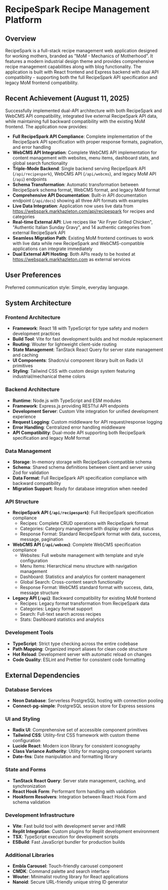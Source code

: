 # RecipeSpark Recipe Management Platform

## Overview

RecipeSpark is a full-stack recipe management web application designed for working mothers, branded as "MoM - Mechanics of Motherhood". It features a modern industrial design theme and provides comprehensive recipe management capabilities along with blog functionality. The application is built with React frontend and Express backend with dual API compatibility - supporting both the full RecipeSpark API specification and legacy MoM frontend compatibility.

## Recent Achievement (August 11, 2025)

Successfully implemented dual-API architecture with both RecipeSpark and WebCMS API compatibility, integrated live external RecipeSpark API data, while maintaining full backward compatibility with the existing MoM frontend. The application now provides:

- **Full RecipeSpark API Compliance**: Complete implementation of the RecipeSpark API specification with proper response formats, pagination, and error handling
- **WebCMS API Integration**: Complete WebCMS API implementation for content management with websites, menu items, dashboard stats, and global search functionality
- **Triple-Mode Backend**: Single backend serving RecipeSpark API (`/api/recipespark`), WebCMS API (`/api/webcms`), and legacy MoM API (`/api`) endpoints
- **Schema Transformation**: Automatic transformation between RecipeSpark schema format, WebCMS format, and legacy MoM format
- **Comprehensive API Documentation**: Built-in API documentation endpoint (`/api/docs`) showing all three API formats with examples
- **Live Data Integration**: Application now uses live data from https://webspark.markhazleton.com/api/recipespark for recipes and categories
- **Real-time External API**: Live recipes like "Air Fryer Grilled Chicken", "Authentic Italian Sunday Gravy", and 14 authentic categories from external RecipeSpark API
- **Seamless Migration Path**: Existing MoM frontend continues to work with live data while new RecipeSpark and WebCMS-compatible applications can integrate immediately
- **Dual External API Hosting**: Both APIs ready to be hosted at https://webspark.markhazleton.com as external services

## User Preferences

Preferred communication style: Simple, everyday language.

## System Architecture

### Frontend Architecture
- **Framework**: React 18 with TypeScript for type safety and modern development practices
- **Build Tool**: Vite for fast development builds and hot module replacement
- **Routing**: Wouter for lightweight client-side routing
- **State Management**: TanStack React Query for server state management and caching
- **UI Components**: Shadcn/ui component library built on Radix UI primitives
- **Styling**: Tailwind CSS with custom design system featuring industrial/mechanical theme colors

### Backend Architecture
- **Runtime**: Node.js with TypeScript and ESM modules
- **Framework**: Express.js providing RESTful API endpoints
- **Development Server**: Custom Vite integration for unified development experience
- **Request Logging**: Custom middleware for API request/response logging
- **Error Handling**: Centralized error handling middleware
- **API Compatibility**: Dual-mode API supporting both RecipeSpark specification and legacy MoM format

### Data Management
- **Storage**: In-memory storage with RecipeSpark-compatible schema
- **Schema**: Shared schema definitions between client and server using Zod for validation
- **Data Format**: Full RecipeSpark API specification compliance with backward compatibility
- **Migration Support**: Ready for database integration when needed

### API Structure
- **RecipeSpark API (`/api/recipespark`)**: Full RecipeSpark specification compliance
  - Recipes: Complete CRUD operations with RecipeSpark format
  - Categories: Category management with display order and status
  - Response Format: Standard RecipeSpark format with data, success, message, pagination
- **WebCMS API (`/api/webcms`)**: Complete WebCMS specification compliance
  - Websites: Full website management with template and style configuration
  - Menu Items: Hierarchical menu structure with navigation management
  - Dashboard: Statistics and analytics for content management
  - Global Search: Cross-content search functionality
  - Response Format: WebCMS standard format with success, data, message structure
- **Legacy API (`/api`)**: Backward compatibility for existing MoM frontend
  - Recipes: Legacy format transformation from RecipeSpark data
  - Categories: Legacy format support
  - Search: Full-text search across recipes
  - Stats: Dashboard statistics and analytics

### Development Tools
- **TypeScript**: Strict type checking across the entire codebase
- **Path Mapping**: Organized import aliases for clean code structure
- **Hot Reload**: Development server with automatic reload on changes
- **Code Quality**: ESLint and Prettier for consistent code formatting

## External Dependencies

### Database Services
- **Neon Database**: Serverless PostgreSQL hosting with connection pooling
- **Connect-pg-simple**: PostgreSQL session store for Express sessions

### UI and Styling
- **Radix UI**: Comprehensive set of accessible component primitives
- **Tailwind CSS**: Utility-first CSS framework with custom theme configuration
- **Lucide React**: Modern icon library for consistent iconography
- **Class Variance Authority**: Utility for managing component variants
- **Date-fns**: Date manipulation and formatting library

### State and Forms
- **TanStack React Query**: Server state management, caching, and synchronization
- **React Hook Form**: Performant form handling with validation
- **Hookform Resolvers**: Integration between React Hook Form and schema validation

### Development Infrastructure
- **Vite**: Fast build tool with development server and HMR
- **Replit Integration**: Custom plugins for Replit development environment
- **TSX**: TypeScript execution for development scripts
- **ESBuild**: Fast JavaScript bundler for production builds

### Additional Libraries
- **Embla Carousel**: Touch-friendly carousel component
- **CMDK**: Command palette and search interface
- **Wouter**: Minimalist routing library for React applications
- **Nanoid**: Secure URL-friendly unique string ID generator
